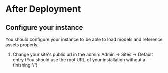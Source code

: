 # After Deployment

## Configure your instance

You should configure your instance to be able to load models and reference assets properly.
1) Change your site's public url in the admin: Admin -> Sites -> Default entry (You should use the root URL of your installation without a finishing '/')